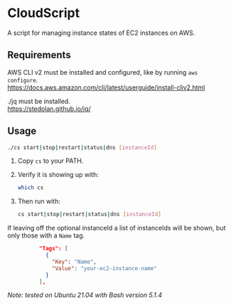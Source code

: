 # CloudScript

A script for managing instance states of EC2 instances on AWS.

## Requirements

AWS CLI v2 must be installed and configured, like by running `aws configure`.  
https://docs.aws.amazon.com/cli/latest/userguide/install-cliv2.html

./jq must be installed.  
https://stedolan.github.io/jq/

## Usage

```sh
./cs start|stop|restart|status|dns [instanceId]
```

1. Copy `cs` to your PATH.
1. Verify it is showing up with:

    ```sh
    which cs
    ```

1. Then run with:

    ```sh
    cs start|stop|restart|status|dns [instanceId]
    ```

If leaving off the optional instanceId a list of instanceIds will be shown, but only those with a `Name` tag.

```json
          "Tags": [
            {
              "Key": "Name",
              "Value": "your-ec2-instance-name"
            }
          ],
```

*Note: tested on Ubuntu 21.04 with Bash version 5.1.4*
